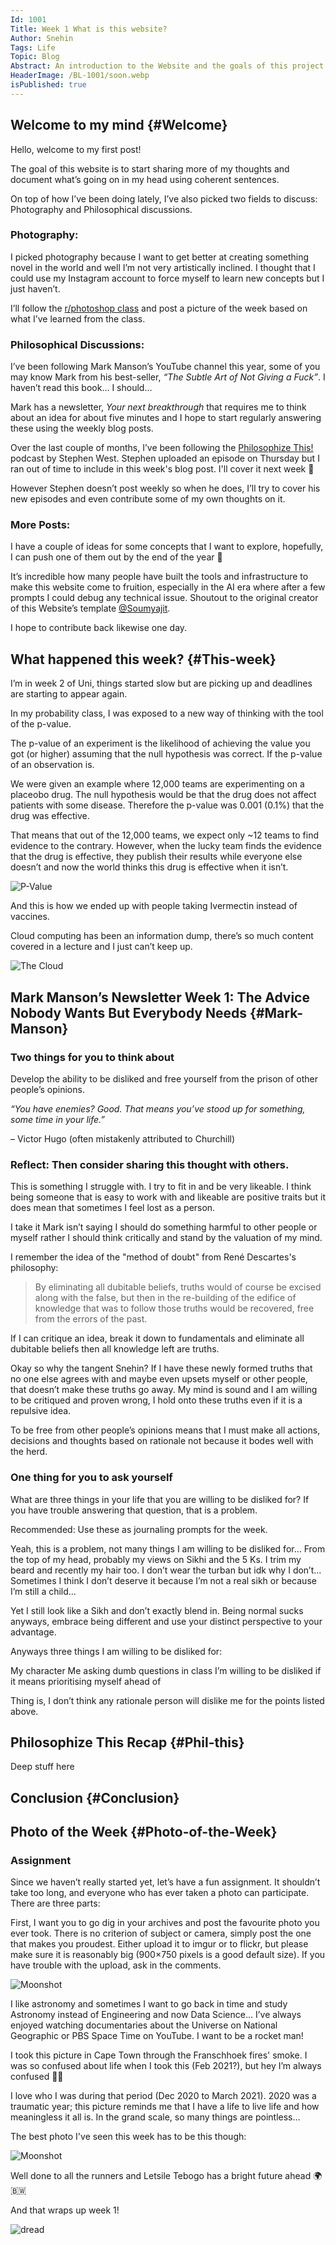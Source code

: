 ```yaml
---
Id: 1001
Title: Week 1 What is this website?
Author: Snehin
Tags: Life
Topic: Blog
Abstract: An introduction to the Website and the goals of this project.
HeaderImage: /BL-1001/soon.webp
isPublished: true
---
```



## Welcome to my mind {#Welcome}

Hello, welcome to my first post!

The goal of this website is to start sharing more of my thoughts and document what’s going on in my head using coherent sentences. 

On top of how I’ve been doing lately, I’ve also picked two fields to discuss: Photography and Philosophical discussions.

### Photography:

I picked photography because I want to get better at creating something novel in the world and well I’m not very artistically inclined. I thought that I could use my Instagram account to force myself to learn new concepts but I just haven’t.

I’ll follow the [r/photoshop class](http://www.r-photoclass.com/) and post a picture of the week based on what I’ve learned from the class.

### Philosophical Discussions:

I’ve been following Mark Manson’s YouTube channel this year, some of you may know Mark from his best-seller, *“The Subtle Art of Not Giving a Fuck”*. I haven’t read this book… I should…

Mark has a newsletter, *Your next breakthrough* that requires me to think about an idea for about five minutes and I hope to start regularly answering these using the weekly blog posts.

Over the last couple of months, I’ve been following the [Philosophize This!](https://open.spotify.com/show/2Shpxw7dPoxRJCdfFXTWLE?si=b571b814482248d2) podcast by Stephen West. Stephen uploaded an episode on Thursday but I ran out of time to include in this week's blog post. I'll cover it next week 🤞

However Stephen doesn’t post weekly so when he does, I’ll try to cover his new episodes and even contribute some of my own thoughts on it.

### More Posts:

I have a couple of ideas for some concepts that I want to explore, hopefully, I can push one of them out by the end of the year 🤞

It’s incredible how many people have built the tools and infrastructure to make this website come to fruition, especially in the AI era where after a few prompts I could debug any technical issue. Shoutout to the original creator of this Website’s template [@Soumyajit](https://x.com/Soumyajit4419).

I hope to contribute back likewise one day.

## What happened this week? {#This-week}

I’m in week 2 of Uni, things started slow but are picking up and deadlines are starting to appear again.

In my probability class, I was exposed to a new way of thinking with the tool of the p-value.

The p-value of an experiment is the likelihood of achieving the value you got (or higher) assuming that the null hypothesis was correct. If the p-value of an observation is.

We were given an example where 12,000 teams are experimenting on a placeobo drug. The null hypothesis would be that the drug does not affect patients with some disease. Therefore the p-value was 0.001 (0.1%) that the drug was effective.

That means that out of the 12,000 teams, we expect only ~12 teams to find evidence to the contrary. However, when the lucky team finds the evidence that the drug is effective, they publish their results while everyone else doesn’t and now the world thinks this drug is effective when it isn’t.

![P-Value](/BL-1001/p_val.jpg)

And this is how we ended up with people taking Ivermectin instead of vaccines.

Cloud computing has been an information dump, there’s so much content covered in a lecture and I just can’t keep up.

![The Cloud](/BL-1001/cloud_brain.png)



## Mark Manson’s Newsletter Week 1: The Advice Nobody Wants But Everybody Needs {#Mark-Manson}

### Two things for you to think about
Develop the ability to be disliked and free yourself from the prison of other people’s opinions.

*“You have enemies? Good. That means you’ve stood up for something, some time in your life.”*

– Victor Hugo (often mistakenly attributed to Churchill)

### Reflect: Then consider sharing this thought with others.

This is something I struggle with. I try to fit in and be very likeable. I think being someone that is easy to work with and likeable are positive traits but it does mean that sometimes I feel lost as a person.

I take it Mark isn’t saying I should do something harmful to other people or myself rather I should think critically and stand by the valuation of my mind.

I remember the idea of the "method of doubt" from René Descartes's philosophy:

> By eliminating all dubitable beliefs, truths would of course be excised along with the false, but then in the re-building of the edifice of knowledge that was to follow those truths would be recovered, free from the errors of the past.

If I can critique an idea, break it down to fundamentals and eliminate all dubitable beliefs then all knowledge left are truths.

Okay so why the tangent Snehin? If I have these newly formed truths that no one else agrees with and maybe even upsets myself or other people, that doesn’t make these truths go away. My mind is sound and I am willing to be critiqued and proven wrong, I hold onto these truths even if it is a repulsive idea. 

To be free from other people’s opinions means that I must make all actions, decisions and thoughts based on rationale not because it bodes well with the herd.

### One thing for you to ask yourself

What are three things in your life that you are willing to be disliked for? If you have trouble answering that question, that is a problem.

Recommended: Use these as journaling prompts for the week.

Yeah, this is a problem, not many things I am willing to be disliked for… From the top of my head, probably my views on Sikhi and the 5 Ks. I trim my beard and recently my hair too. I don’t wear the turban but idk why I don’t… Sometimes I think I don’t deserve it because I’m not a real sikh or because I’m still a child…

Yet I still look like a Sikh and don’t exactly blend in. Being normal sucks anyways, embrace being different and use your distinct perspective to your advantage.

Anyways three things I am willing to be disliked for:

My character
Me asking dumb questions in class
I’m willing to be disliked if it means prioritising myself ahead of 

Thing is, I don’t think any rationale person will dislike me for the points listed above.


## Philosophize This Recap {#Phil-this}

Deep stuff here 
## Conclusion {#Conclusion}


## Photo of the Week {#Photo-of-the-Week}

### Assignment
Since we haven’t really started yet, let’s have a fun assignment. It shouldn’t take too long, and everyone who has ever taken a photo can participate. There are three parts:

First, I want you to go dig in your archives and post the favourite photo you ever took. There is no criterion of subject or camera, simply post the one that makes you proudest. Either upload it to imgur or to flickr, but please make sure it is reasonably big (900×750 pixels is a good default size). If you have trouble with the upload, ask in the comments.

![Moonshot](/BL-1001/moon.jpeg)

I like astronomy and sometimes I want to go back in time and study Astronomy instead of Engineering and now Data Science… I’ve always enjoyed watching documentaries about the Universe on National Geographic or PBS Space Time on YouTube. I want to be a rocket man!

I took this picture in Cape Town through the Franschhoek fires' smoke. I was so confused about life when I took this (Feb 2021?), but hey I’m always confused 🤷‍♂️

I love who I was during that period (Dec 2020 to March 2021). 2020 was a traumatic year; this picture reminds me that I have a life to live life and how meaningless it all is. In the grand scale, so many things are pointless…

The best photo I've seen this week has to be this though:

![Moonshot](/BL-1001/100m_final.jpeg)

Well done to all the runners and Letsile Tebogo has a bright future ahead 🌍 🇧🇼

And that wraps up week 1! 

![dread](/BL-1001/dread.jpg)

